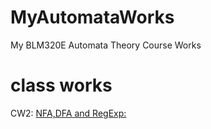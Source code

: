 # MyAutomataWorks
My BLM320E Automata Theory Course Works

# class works
CW2: [NFA,DFA and RegExp: ](https://sahinalcin.github.io/MyAutomataWorks/CW2.html)
